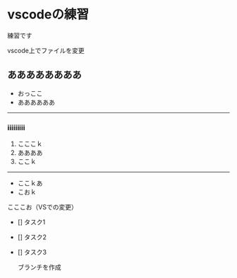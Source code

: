 # vscodeの練習

練習です

vscode上でファイルを変更

## ああああああああ
* おっここ
* ああああああ

---


### iiiiiiiii
1. こここｋ
2. ああああ
3. ここｋ


---

- ここｋあ
- こおｋ

こここお（VSでの変更）

- [] タスク1
- [] タスク2
- [] タスク3
  

  ブランチを作成